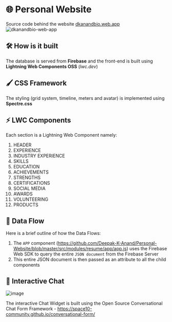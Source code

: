 # 🌐 Personal Website
Source code behind the website [dkanandbio.web.app](https://dkanandbio.web.app)
![dkanandbio-web-app](https://user-images.githubusercontent.com/3683725/81492436-3db17f80-92b5-11ea-9b77-c0a7f48d1221.png)

## 🛠️ How is it built
The database is served from **Firebase** and the front-end is built using **Lightning Web Components OSS** (_lwc.dev_)

## 🖌️ CSS Framework
The styling (grid system, timeline, meters and avatar) is implemented using **Spectre.css**

## ⚡ LWC Components
Each section is a Lightning Web Component namely:
1.  HEADER
2.  EXPERIENCE
3.  INDUSTRY EXPERIENCE
4.  SKILLS
5.  EDUCATION
6.  ACHIEVEMENTS
7.  STRENGTHS
8.  CERTIFICATIONS
9.  SOCIAL MEDIA
10. AWARDS
11. VOLUNTEERING
12. PRODUCTS

## 💾 Data Flow
Here is a brief outline of how the Data Flows:
1.  The `APP` component (https://github.com/Deepak-K-Anand/Personal-Website/blob/master/src/modules/resume/app/app.js) uses the Firebase Web SDK to query the entire `JSON document` from the Firebase Server
2.  This entire JSON document is then passed as an attribute to all the child components

## 💬 Interactive Chat
![image](https://user-images.githubusercontent.com/3683725/81493132-7eac9280-92bb-11ea-8ddb-ceb02664de3f.png)

The interactive Chat Widget is built using the Open Source Conversational Chat Form Framework - https://space10-community.github.io/conversational-form/
